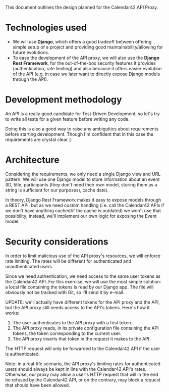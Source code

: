 This document outlines the design planned for the Calendar42 API Proxy.

# Technologies used
* We will use **Django**, which offers a good tradeoff between offering simple setup of a project and providing good maintainability/allowing for future evolutions.
* To ease the development of the API proxy, we will also use the **Django Rest Framework**, for the out-of-the-box security features it provides (authentication, rate limiting) and also because it offers easier evolution of the API (e.g. in case we later want to directly expose Django models through the API).

# Development methodology
An API is a really good candidate for Test-Driven Development, so let's try to write all tests for a given feature before writing any code.

Doing this is also a good way to raise any ambiguities about requirements before starting development. Though I'm confident that in this case the requirements are crystal clear :)

# Architecture
Considering the requirements, we only need a single Django view and URL pattern.
We will use one Django model to store information about an event (ID, title, participants (they don't need their own model, storing them as a string is sufficient for our purposes), cache date).

In theory, Django Rest Framework makes it easy to expose models through a REST API; but as we need custom handling (i.e. call the Calendar42 APIs if we don't have anything cached/if the cache is outdated) we won't use that possibility; instead, we'll implement our own logic for exposing the Event model.

# Security considerations
In order to limit malicious use of the API proxy's resources, we will enforce rate limiting. The rates will be different for authenticated and unauthenticated users.

Since we need authentication, we need access to the same user tokens as the Calendar42 API. For this exercise, we will use the most simple solution: a local file containing the tokens is read by our Django app. The file will obviously not be tracked with Git, so I'll send it by e-mail.

UPDATE: we'll actually have different tokens for the API proxy and the API, but the API proxy still needs access to the API's tokens.
Here's how it works:
1. The user authenticates to the API proxy with a first token.
2. The API proxy reads, in its private configuration file containing the API tokens, the token corresponding to the current user.
3. The API proxy inserts that token in the request it makes to the API.

The HTTP request will only be forwarded to the Calendar42 API if the user is authenticated.

Note: in a real-life scenario, the API proxy's limiting rates for authenticated users should always be kept in line with the Calendar42 API's rates. Otherwise, our proxy may allow a user's HTTP request that will in the end be refused by the Calendar42 API, or on the contrary, may block a request that should have been allowed.